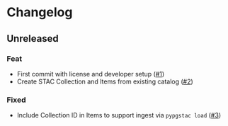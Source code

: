 # Changelog

## Unreleased

### Feat

- First commit with license and developer setup ([#1](https://github.com/hotosm/stactools-hotosm/pull/1))
- Create STAC Collection and Items from existing catalog ([#2](https://github.com/hotosm/stactools-hotosm/pull/2))

### Fixed

- Include Collection ID in Items to support ingest via `pypgstac load` ([#3](https://github.com/hotosm/stactools-hotosm/pull/3))
